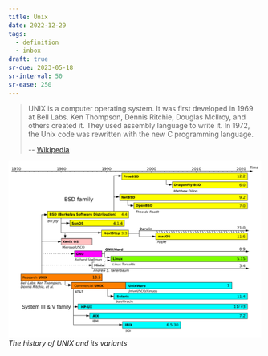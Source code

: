 ```yaml
---
title: Unix
date: 2022-12-29
tags:
  - definition
  - inbox
draft: true
sr-due: 2023-05-18
sr-interval: 50
sr-ease: 250
---
```


> UNIX is a computer operating system. It was first developed in 1969 at Bell
> Labs. Ken Thompson, Dennis Ritchie, Douglas McIlroy, and others created it.
> They used assembly language to write it. In 1972, the Unix code was rewritten
> with the new C programming language.
>
> -- [Wikipedia](https://simple.wikipedia.org/wiki/Unix)

![Unix timeline](./img/Unix_timeline.svg) _The history of UNIX and its variants_
